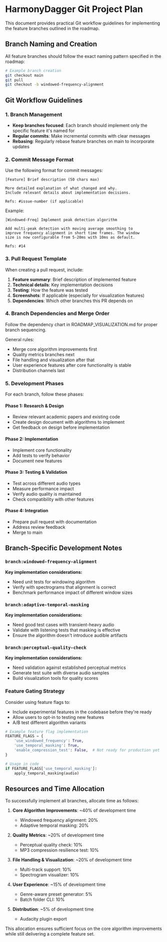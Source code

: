 # HarmonyDagger Git Project Plan

This document provides practical Git workflow guidelines for implementing the feature branches outlined in the roadmap.

## Branch Naming and Creation

All feature branches should follow the exact naming pattern specified in the roadmap:

```bash
# Example branch creation
git checkout main
git pull
git checkout -b windowed-frequency-alignment
```

## Git Workflow Guidelines

### 1. Branch Management

- **Keep branches focused**: Each branch should implement only the specific feature it's named for
- **Regular commits**: Make incremental commits with clear messages
- **Rebasing**: Regularly rebase feature branches on main to incorporate updates

### 2. Commit Message Format

Use the following format for commit messages:

```
[Feature] Brief description (50 chars max)

More detailed explanation of what changed and why.
Include relevant details about implementation decisions.

Refs: #issue-number (if applicable)
```

Example:
```
[Windowed-Freq] Implement peak detection algorithm

Add multi-peak detection with moving average smoothing to 
improve frequency alignment in short time frames. The window
size is now configurable from 5-20ms with 10ms as default.

Refs: #14
```

### 3. Pull Request Template

When creating a pull request, include:

1. **Feature summary**: Brief description of implemented feature
2. **Technical details**: Key implementation decisions
3. **Testing**: How the feature was tested
4. **Screenshots**: If applicable (especially for visualization features)
5. **Dependencies**: Which other branches this PR depends on

### 4. Branch Dependencies and Merge Order

Follow the dependency chart in ROADMAP_VISUALIZATION.md for proper branch sequencing.

General rules:
- Merge core algorithm improvements first
- Quality metrics branches next
- File handling and visualization after that
- User experience features after core functionality is stable
- Distribution channels last

### 5. Development Phases

For each branch, follow these phases:

#### Phase 1: Research & Design
- Review relevant academic papers and existing code
- Create design document with algorithms to implement
- Get feedback on design before implementation

#### Phase 2: Implementation
- Implement core functionality
- Add tests to verify behavior
- Document new features

#### Phase 3: Testing & Validation
- Test across different audio types
- Measure performance impact
- Verify audio quality is maintained
- Check compatibility with other features

#### Phase 4: Integration
- Prepare pull request with documentation
- Address review feedback
- Merge to main

## Branch-Specific Development Notes

### `branch:windowed-frequency-alignment`

**Key implementation considerations:**
- Need unit tests for windowing algorithm
- Verify with spectrograms that alignment is correct
- Benchmark performance impact of different window sizes

### `branch:adaptive-temporal-masking`

**Key implementation considerations:**
- Need good test cases with transient-heavy audio
- Validate with listening tests that masking is effective
- Ensure the algorithm doesn't introduce audible artifacts

### `branch:perceptual-quality-check`

**Key implementation considerations:**
- Need validation against established perceptual metrics
- Generate test suite with diverse audio samples
- Build visualization tools for quality scores

### Feature Gating Strategy

Consider using feature flags to:
- Include experimental features in the codebase before they're ready
- Allow users to opt-in to testing new features
- A/B test different algorithm variants

```python
# Example feature flag implementation
FEATURE_FLAGS = {
    'use_windowed_frequency': True,
    'use_temporal_masking': True,
    'enable_compression_test': False,  # Not ready for production yet
}

# Usage in code
if FEATURE_FLAGS['use_temporal_masking']:
    apply_temporal_masking(audio)
```

## Resources and Time Allocation

To successfully implement all branches, allocate time as follows:

1. **Core Algorithm Improvements**: ~40% of development time
   - Windowed frequency alignment: 20%
   - Adaptive temporal masking: 20%
   
2. **Quality Metrics**: ~20% of development time
   - Perceptual quality check: 10%
   - MP3 compression resilience test: 10%
   
3. **File Handling & Visualization**: ~20% of development time
   - Multi-track support: 10%
   - Spectrogram visualizer: 10%
   
4. **User Experience**: ~15% of development time
   - Genre-aware preset generator: 5%
   - Batch folder CLI: 10%
   
5. **Distribution**: ~5% of development time
   - Audacity plugin export

This allocation ensures sufficient focus on the core algorithm improvements while still delivering a complete feature set.
